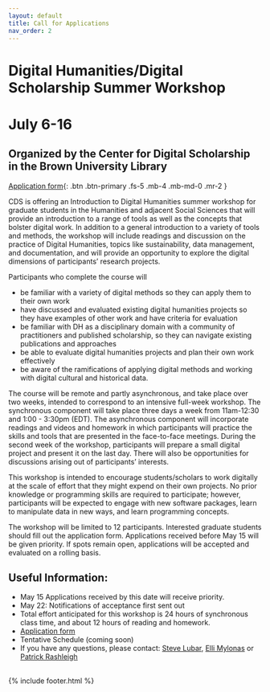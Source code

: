 ```yaml
---
layout: default
title: Call for Applications
nav_order: 2
---
```

# Digital Humanities/Digital Scholarship Summer Workshop
# July 6-16

## Organized by the Center for Digital Scholarship in the Brown University Library

[Application form](https://docs.google.com/forms/d/e/1FAIpQLSd0HCk7UYH7qE5qQQ6DOiJWXmOaVJGEn-be_WfrD3ZYDRqk-A/viewform?usp=sf_link){: .btn .btn-primary .fs-5 .mb-4 .mb-md-0 .mr-2 }

CDS is offering an Introduction to Digital Humanities summer workshop for graduate students in the Humanities and adjacent Social Sciences that will provide an introduction to a range of tools as well as the concepts that bolster digital work. In addition to a general introduction to a variety of  tools and methods, the workshop will include readings and discussion on the practice of Digital Humanities, topics like sustainability, data management, and documentation, and will provide an opportunity to explore the digital dimensions of participants’ research projects.

Participants who complete the course will
* be familiar with a variety of digital methods so they can apply them to their own work
* have discussed and evaluated existing digital humanities projects so they have examples of other work and have criteria for evaluation
* be familiar with DH as a disciplinary domain with a community of practitioners and published scholarship, so they can navigate existing publications and approaches
* be able to evaluate digital humanities projects and plan their own work effectively
* be aware of the ramifications of applying digital methods and working with digital cultural and historical data.

The course will be remote and partly asynchronous, and take place over two weeks, intended to correspond to an intensive full-week workshop. The synchronous component will take place three days a week from 11am-12:30 and 1:00 - 3:30pm (EDT). The asynchronous component will incorporate readings and videos and homework in which participants will practice the skills and tools that are presented in the face-to-face meetings. During the second week of the workshop, participants will prepare a small digital project and present it on the last day. There will also be opportunities for discussions arising out of participants’ interests.

This workshop is intended to encourage students/scholars to work digitally at the scale of effort that they might expend on their own projects. No prior knowledge or programming skills are required to participate; however, participants will be expected to engage with new software packages, learn to manipulate data in new ways, and learn programming concepts.

The workshop will be limited to 12 participants. Interested graduate students should fill out the application form. Applications received before May 15 will be given priority.  If spots remain open, applications will be accepted and evaluated on a rolling basis.

## Useful Information:
* May 15 Applications received by this date will receive priority.
* May 22: Notifications of acceptance first sent out
* Total effort anticipated for this workshop is 24 hours of synchronous class time, and about 12 hours of reading and homework.
* [Application form](https://docs.google.com/forms/d/e/1FAIpQLSd0HCk7UYH7qE5qQQ6DOiJWXmOaVJGEn-be_WfrD3ZYDRqk-A/viewform?usp=sf_link)  
* Tentative Schedule (coming soon)
* If you have any questions, please contact: [Steve Lubar](mailto:/lubar@brown.edu), [Elli Mylonas](elli_mylonas@brown.edu) or [Patrick Rashleigh](patrick_rashleigh@brown.edu)




<br/>
{% include footer.html %}
